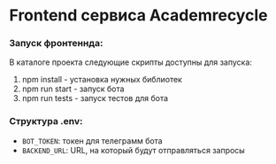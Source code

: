 # Frontend сервиса Academrecycle

### Запуск фронтеннда:
В каталоге проекта следующие скрипты доступны для запуска:
1. npm install - установка нужных библиотек
2. npm run start - запуск бота
3. npm run tests - запуск тестов для бота
### Структура .env:
* `BOT_TOKEN`: токен для телеграмм бота
* `BACKEND_URL`: URL, на который будут отправляться запросы
